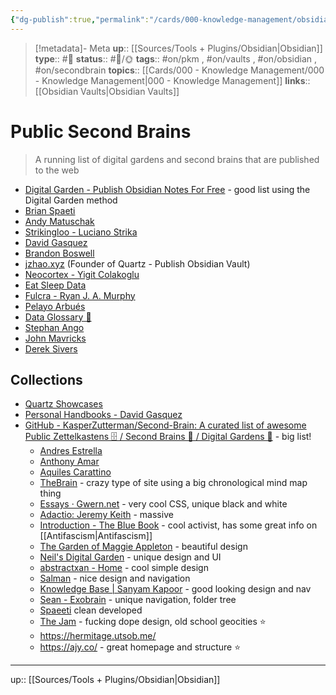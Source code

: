 ```yaml
---
{"dg-publish":true,"permalink":"/cards/000-knowledge-management/obsidian-vaults/public-second-brains/","title":"Public Second Brains"}
---
```


> [!metadata]- Meta
> **up**:: [[Sources/Tools + Plugins/Obsidian\|Obsidian]]
> **type**:: #📝 
> **status**:: #📝/🌞
> **tags**::  #on/pkm , #on/vaults , #on/obsidian , #on/secondbrain
> **topics**:: [[Cards/000 - Knowledge Management/000 - Knowledge Management\|000 - Knowledge Management]]
> **links**:: [[Obsidian Vaults\|Obsidian Vaults]]


# Public Second Brains

> A running list of digital gardens and second brains that are published to the web



- [Digital Garden - Publish Obsidian Notes For Free](https://dg-docs.ole.dev/) - good list using the Digital Garden method
- [Brian Spaeti](https://brain.sspaeti.com/public-second-brain-with-quartz)
-   [Andy Matuschak](https://notes.andymatuschak.org/)
-   [Strikingloo - Luciano Strika](https://strikingloo.github.io/wiki/)
-   [David Gasquez](https://publish.obsidian.md/davidgasquez)
-   [Brandon Boswell](https://brandonkboswell.com/)
-   [jzhao.xyz](https://jzhao.xyz/) (Founder of Quartz - Publish Obsidian Vault)
-   [Neocortex - Yigit Colakoglu](https://wiki.yigit.run/)
-   [Eat Sleep Data](https://eatsleepdata.com/)
-   [Fulcra - Ryan J. A. Murphy](https://fulcra.design/)
-   [Pelayo Arbués](https://pelayoarbues.github.io/)
-   [Data Glossary 🧠](https://glossary.airbyte.com/)
- [Stephan Ango](https://stephanango.com/)
- [John Mavricks](https://notes.johnmavrick.com/)
- [Derek Sivers](https://sive.rs/)

## Collections

-   [Quartz Showcases](https://quartz.jzhao.xyz/notes/showcase/)
-   [Personal Handbooks - David Gasquez](https://publish.obsidian.md/davidgasquez/Personal+Handbooks)
- [GitHub - KasperZutterman/Second-Brain: A curated list of awesome Public Zettelkastens 🗄️ / Second Brains 🧠 / Digital Gardens 🌱](https://github.com/KasperZutterman/Second-Brain?tab=readme-ov-file) - big list!
	- [Andres Estrella](https://andresestrella.vercel.app/)
	- [Anthony Amar](https://anthonyamar.fr/Welcome+in+my+mind+%F0%9F%A7%A0)
	- [Aquiles Carattino](https://notes.aquiles.me/)
	- [TheBrain](https://app.thebrain.com/brain/498e34f8-61e2-c7af-70b7-7e8281379166) - crazy type of site using a big chronological mind map thing 
	- [Essays · Gwern.net](https://gwern.net/) - very cool CSS, unique black and white
	- [Adactio: Jeremy Keith](https://adactio.com/) - massive 
	- [Introduction - The Blue Book](https://lyz-code.github.io/blue-book/) - cool activist, has some great info on [[Antifascism\|Antifascism]]
	- [The Garden of Maggie Appleton](https://maggieappleton.com/garden) - beautiful design
	- [Neil's Digital Garden](https://commonplace.doubleloop.net/?stack=well-connected&stack=capitalism) - unique design and UI
	- [abstractxan - Home](https://abstractxan.xyz/site/home.html) - cool simple design 
	- [Salman](https://salman.io/notes/) - nice design and navigation
	- [Knowledge Base | Sanyam Kapoor](https://sanyamkapoor.com/kb/) - good looking design and nav
	- [Sean - Exobrain](https://sean.fish/x/) - unique navigation, folder tree
	- [Spaeeti](https://www.ssp.sh/brain/) clean developed
	- [The Jam](https://tommi.space/jam/) - fucking dope design, old school geocities ⭐️ 
	- https://hermitage.utsob.me/
	- https://ajy.co/ - great homepage and structure ⭐️ 

---
up:: [[Sources/Tools + Plugins/Obsidian\|Obsidian]]

